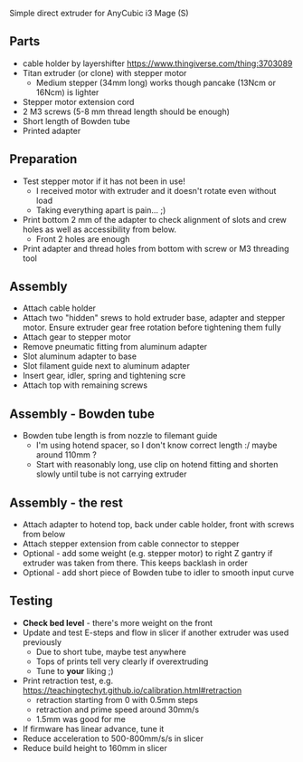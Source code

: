 Simple direct extruder for AnyCubic i3 Mage (S)

## Parts
* cable holder by layershifter https://www.thingiverse.com/thing:3703089
* Titan extruder (or clone) with stepper motor
    * Medium stepper (34mm long) works though pancake (13Ncm or 16Ncm) is lighter
* Stepper motor extension cord
* 2 M3 screws (5-8 mm thread length should be enough)
* Short length of Bowden tube
* Printed adapter

## Preparation
* Test stepper motor if it has not been in use!
    * I received motor with extruder and it doesn't rotate even without load
    * Taking everything apart is pain... ;)
* Print bottom 2 mm of the adapter to check alignment of slots and crew holes as well as accessibility from below.
    * Front 2 holes are enough
* Print adapter and thread holes from bottom with screw or M3 threading tool

## Assembly
* Attach cable holder
* Attach two "hidden" srews to hold extruder base, adapter and stepper motor. Ensure extruder gear free rotation before tightening them fully
* Attach gear to stepper motor
* Remove pneumatic fitting from aluminum adapter
* Slot aluminum adapter to base
* Slot filament guide next to aluminum adapter
* Insert gear, idler, spring and tightening scre
* Attach top with remaining screws

## Assembly - Bowden tube
* Bowden tube length is from nozzle to filemant guide
    * I'm using hotend spacer, so I don't know correct length :/ maybe around 110mm ?
    * Start with reasonably long, use clip on hotend fitting and shorten slowly until tube is not carrying extruder

## Assembly - the rest
* Attach adapter to hotend top, back under cable holder, front with screws from below
* Attach stepper extension from cable connector to stepper
* Optional - add some weight (e.g. stepper motor) to right Z gantry if extruder was taken from there. This keeps backlash in order
* Optional - add short piece of Bowden tube to idler to smooth input curve

## Testing
* **Check bed level** - there's more weight on the front
* Update and test E-steps and flow in slicer if another extruder was used previously
    * Due to short tube, maybe test anywhere
    * Tops of prints tell very clearly if overextruding
    * Tune to **your** liking ;)
* Print retraction test, e.g. https://teachingtechyt.github.io/calibration.html#retraction
    * retraction starting from 0 with 0.5mm steps
    * retraction and prime speed around 30mm/s
    * 1.5mm was good for me
* If firmware has linear advance, tune it
* Reduce acceleration to 500-800mm/s/s in slicer
* Reduce build height to 160mm in slicer